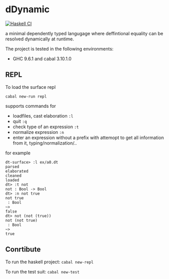 # dDynamic
[![Haskell CI](https://github.com/marklemay/dDynamic/actions/workflows/haskell.yml/badge.svg)](https://github.com/marklemay/dDynamic/actions/workflows/haskell.yml)

a minimal dependently typed langugage where deffintional equality can be resolved dynamically at runtime.

The project is tested in the following environments:
- GHC 9.6.1 and cabal 3.10.1.0

## REPL

To load the surface repl
```
cabal new-run repl
```
supports commands for 
* loadfiles, cast elaboration `:l`
* quit `:q`
* check type of an expression `:t`
* normalize expression `:n`
* enter an expression without a prefix with attemopt to get all information from it, typing/normalization/..

for example
```
dt-surface> :l ex/a0.dt
parsed
elaborated
cleaned
loaded
dt> :t not
not : Bool -> Bool
dt> :n not true
not true
 : Bool
~>
false
dt> not (not (true))
not (not true)
 : Bool
~>
true
```

## Conrtibute
To run the haskell project: ```cabal new-repl```

To run the test suit: ```cabal new-test```

